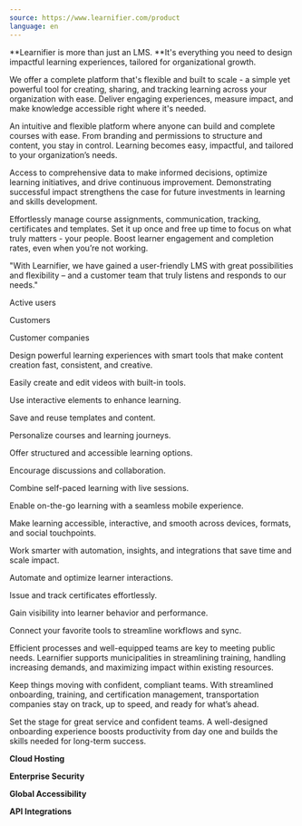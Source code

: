 ```yaml
---
source: https://www.learnifier.com/product
language: en
---
```


**Learnifier is more than just an LMS. **It's everything you need to design impactful learning experiences, tailored for organizational growth.

We offer a complete platform that's flexible and built to scale - a simple yet powerful tool for creating, sharing, and tracking learning across your organization with ease. Deliver engaging experiences, measure impact, and make knowledge accessible right where it's needed.

An intuitive and flexible platform where anyone can build and complete courses with ease. From branding and permissions to structure and content, you stay in control. Learning becomes easy, impactful, and tailored to your organization’s needs.

Access to comprehensive data to make informed decisions, optimize learning initiatives, and drive continuous improvement. Demonstrating successful impact strengthens the case for future investments in learning and skills development.

Effortlessly manage course assignments, communication, tracking, certificates and templates. Set it up once and free up time to focus on what truly matters - your people. Boost learner engagement and completion rates, even when you’re not working.

"With Learnifier, we have gained a user-friendly LMS with great possibilities and flexibility – and a customer team that truly listens and responds to our needs."

Active users

Customers

Customer companies

Design powerful learning experiences with smart tools that make content creation fast, consistent, and creative.

Easily create and edit videos with built-in tools.

Use interactive elements to enhance learning.

Save and reuse templates and content.

Personalize courses and learning journeys.

Offer structured and accessible learning options.

Encourage discussions and collaboration.

Combine self-paced learning with live sessions.

Enable on-the-go learning with a seamless mobile experience.

Make learning accessible, interactive, and smooth across devices, formats, and social touchpoints.

Work smarter with automation, insights, and integrations that save time and scale impact.

Automate and optimize learner interactions.

Issue and track certificates effortlessly.

Gain visibility into learner behavior and performance.

Connect your favorite tools to streamline workflows and sync.

Efficient processes and well-equipped teams are key to meeting public needs. Learnifier supports municipalities in streamlining training, handling increasing demands, and maximizing impact within existing resources.

Keep things moving with confident, compliant teams. With streamlined onboarding, training, and certification management, transportation companies stay on track, up to speed, and ready for what’s ahead.

Set the stage for great service and confident teams. A well-designed onboarding experience boosts productivity from day one and builds the skills needed for long-term success.

**Cloud Hosting**

**Enterprise Security**

**Global Accessibility**

**API Integrations**